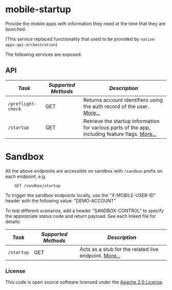 # mobile-startup

Provide the mobile apps with information they need at the time that they are launched.

(This service replaced functionality that used to be provided by `native-apps-api-orchestration`)

The following services are exposed:

API
---

| *Task* | *Supported Methods* | *Description* |
|--------|----|----|
| ```/preflight-check``` | GET | Returns account identifiers using the auth record of the user. [More...](docs/preflight-check.md) |
| ```/startup``` | GET | Retrieve the startup information for various parts of the app, including feature flags. [More...](docs/startup.md) |


# Sandbox
All the above endpoints are accessible on sandbox with `/sandbox` prefix on each endpoint, e.g.
```
    GET /sandbox/startup
```

To trigger the sandbox endpoints locally, use the "X-MOBILE-USER-ID" header with the following value:
"DEMO-ACCOUNT"

To test different scenarios, add a header "SANDBOX-CONTROL" to specify the appropriate status code and return payload. 
See each linked file for details:

| *Task* | *Supported Methods* | *Description* |
|--------|----|----|
| ```/startup``` | GET | Acts as a stub for the related live endpoint. [More...](docs/sandbox/startup.md)  |


### License

This code is open source software licensed under the [Apache 2.0 License]("http://www.apache.org/licenses/LICENSE-2.0.html").
